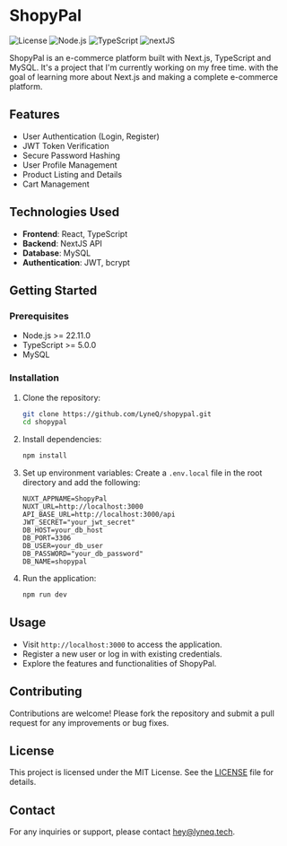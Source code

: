 # ShopyPal

![License](https://img.shields.io/badge/license-MIT-blue.svg)
![Node.js](https://img.shields.io/badge/node-%3E%3D%2022.11.0-brightgreen)
![TypeScript](https://img.shields.io/badge/typescript-%3E%3D%205.0.0-blue)
![nextJS](https://img.shields.io/badge/nextJS-%3E%3D%2015.11.0-blue)

ShopyPal is an e-commerce platform built with Next.js, TypeScript and MySQL. It's a project that I'm currently working on my free time. with the goal of learning more about Next.js and making a complete e-commerce platform.
## Features

- User Authentication (Login, Register)
- JWT Token Verification
- Secure Password Hashing
- User Profile Management
- Product Listing and Details 
- Cart Management

## Technologies Used

- **Frontend**: React, TypeScript
- **Backend**: NextJS API
- **Database**: MySQL
- **Authentication**: JWT, bcrypt

## Getting Started

### Prerequisites

- Node.js >= 22.11.0
- TypeScript >= 5.0.0
- MySQL

### Installation

1. Clone the repository:
    ```sh
    git clone https://github.com/LyneQ/shopypal.git
    cd shopypal
    ```

2. Install dependencies:
    ```sh
    npm install
    ```

3. Set up environment variables:
    Create a `.env.local` file in the root directory and add the following:
    ```dotenv
    NUXT_APPNAME=ShopyPal
    NUXT_URL=http://localhost:3000
    API_BASE_URL=http://localhost:3000/api
    JWT_SECRET="your_jwt_secret"
    DB_HOST=your_db_host
    DB_PORT=3306
    DB_USER=your_db_user
    DB_PASSWORD="your_db_password"
    DB_NAME=shopypal
    ```

4. Run the application:
    ```sh
    npm run dev
    ```

## Usage

- Visit `http://localhost:3000` to access the application.
- Register a new user or log in with existing credentials.
- Explore the features and functionalities of ShopyPal.

## Contributing

Contributions are welcome! Please fork the repository and submit a pull request for any improvements or bug fixes.

## License

This project is licensed under the MIT License. See the [LICENSE](LICENSE) file for details.

## Contact

For any inquiries or support, please contact [hey@lyneq.tech](mailto:hey@lyneq.tech).
